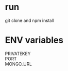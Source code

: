 
# run 
  git clone and npm install
  
 # ENV variables
  PRIVATEKEY<br/>
  PORT<br/>
  MONGO_URL<br/>
